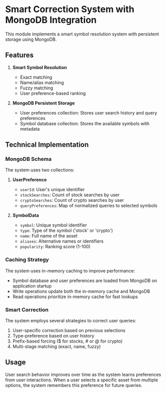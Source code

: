 # Smart Correction System with MongoDB Integration

This module implements a smart symbol resolution system with persistent storage using MongoDB.

## Features

1. **Smart Symbol Resolution**
   - Exact matching
   - Name/alias matching
   - Fuzzy matching
   - User preference-based ranking

2. **MongoDB Persistent Storage**
   - User preferences collection: Stores user search history and query preferences
   - Symbol database collection: Stores the available symbols with metadata

## Technical Implementation

### MongoDB Schema

The system uses two collections:

1. **UserPreference**
   - `userId`: User's unique identifier
   - `stockSearches`: Count of stock searches by user
   - `cryptoSearches`: Count of crypto searches by user
   - `queryPreferences`: Map of normalized queries to selected symbols

2. **SymbolData**
   - `symbol`: Unique symbol identifier
   - `type`: Type of the symbol ('stock' or 'crypto')
   - `name`: Full name of the asset
   - `aliases`: Alternative names or identifiers
   - `popularity`: Ranking score (1-100)

### Caching Strategy

The system uses in-memory caching to improve performance:
- Symbol database and user preferences are loaded from MongoDB on application startup
- Write operations update both the in-memory cache and MongoDB
- Read operations prioritize in-memory cache for fast lookups

### Smart Correction

The system employs several strategies to correct user queries:
1. User-specific correction based on previous selections
2. Type-preference based on user history
3. Prefix-based forcing ($ for stocks, # or @ for crypto)
4. Multi-stage matching (exact, name, fuzzy)

## Usage

User search behavior improves over time as the system learns preferences from user interactions. When a user selects a specific asset from multiple options, the system remembers this preference for future queries. 